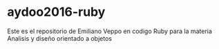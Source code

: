 # aydoo2016-ruby

Este es el repositorio de Emiliano Veppo en codigo Ruby para la materia Analisis y diseño orientado a objetos
